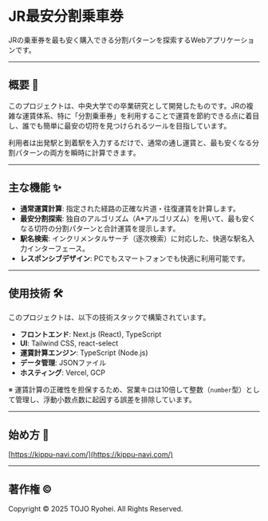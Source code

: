 # JR最安分割乗車券

JRの乗車券を最も安く購入できる分割パターンを探索するWebアプリケーションです。

---

## 概要 📝

このプロジェクトは、中央大学での卒業研究として開発したものです。JRの複雑な運賃体系、特に「分割乗車券」を利用することで運賃を節約できる点に着目し、誰でも簡単に最安の切符を見つけられるツールを目指しています。

利用者は出発駅と到着駅を入力するだけで、通常の通し運賃と、最も安くなる分割パターンの両方を瞬時に計算できます。

---

## 主な機能 ✨

* **通常運賃計算**: 指定された経路の正確な片道・往復運賃を計算します。
* **最安分割探索**: 独自のアルゴリズム（A*アルゴリズム）を用いて、最も安くなる切符の分割パターンと合計運賃を提示します。
* **駅名検索**: インクリメンタルサーチ（逐次検索）に対応した、快適な駅名入力インターフェース。
* **レスポンシブデザイン**: PCでもスマートフォンでも快適に利用可能です。

---

## 使用技術 🛠️

このプロジェクトは、以下の技術スタックで構築されています。

* **フロントエンド**: Next.js (React), TypeScript
* **UI**: Tailwind CSS, react-select
* **運賃計算エンジン**: TypeScript (Node.js)
* **データ管理**: JSONファイル
* **ホスティング**: Vercel, GCP

※ 運賃計算の正確性を担保するため、営業キロは10倍して整数（`number`型）として管理し、浮動小数点数に起因する誤差を排除しています。

---
## 始め方 🚀

[https://kippu-navi.com/](https://kippu-navi.com/)

---

## 著作権 ©

Copyright © 2025 TOJO Ryohei. All Rights Reserved.
